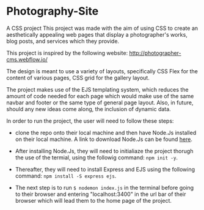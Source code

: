 # Photography-Site
A CSS project
This project was made with the aim of using CSS to create an aesthetically appealing web pages that display a photographer's works, blog posts, and services which they  provide.

This project is inspired by the following website: http://photographer-cms.webflow.io/


The design is meant to use a variety of layouts, specifically CSS Flex for the content of various pages, CSS grid for the gallery layout.

The project makes use of the EJS templating system, which reduces the amount of code needed for each page which would make use of the same navbar and footer or the same type of general page layout. Also, in future, should any new ideas come along, the inclusion of dynamic data.


In order to run the project, the user will need to follow these steps:
- clone the repo onto their local machine and then have Node.Js installed on their local machine.
A link to download Node.Js can be found [here](https://nodejs.org/en/download/).

- After installing Node.Js, they will need to initialiaze the project thorugh the use of the termial, using the followig command: `npm init -y`.
- Thereafter, they will need to install Express and EJS using the following command: `npm install -S express ejs`.
- The next step is to run `$ nodemon index.js` in the terminal before going to their browser and entering "localhost:3400" in the url bar of their browser which will lead them to the home page of the project.
